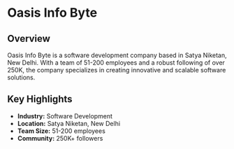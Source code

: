 # **Oasis Info Byte**

## **Overview**
Oasis Info Byte is a software development company based in Satya Niketan, New Delhi. With a team of 51-200 employees and a robust following of over 250K, the company specializes in creating innovative and scalable software solutions.

## **Key Highlights**
- **Industry:** Software Development
- **Location:** Satya Niketan, New Delhi
- **Team Size:** 51-200 employees
- **Community:** 250K+ followers
